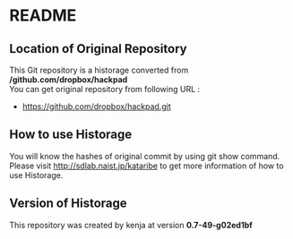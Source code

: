 # README
## Location of Original Repository
This Git repository is a historage converted from **/github.com/dropbox/hackpad**  
You can get original repository from following URL :

- https://github.com/dropbox/hackpad.git

## How to use Historage
You will know the hashes of original commit by using git show command.  
Please visit <http://sdlab.naist.jp/kataribe> to get more information of how to use Historage.

## Version of Historage
This repository was created by kenja at version **0.7-49-g02ed1bf**
